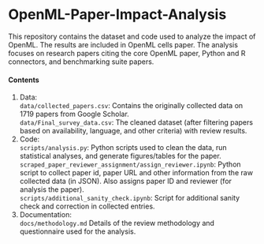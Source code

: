 # OpenML-Paper-Impact-Analysis
This repository contains the dataset and code used to analyze the impact of OpenML. The results are included in OpenML cells paper. The analysis focuses on research papers citing the core OpenML paper, Python and R connectors, and benchmarking suite papers.

#### Contents
1. Data: \
`data/collected_papers.csv`: Contains the originally collected data on 1719 papers from Google Scholar. \
`data/Final_survey_data.csv`: The cleaned dataset (after filtering papers based on availability, language, and other criteria) with review results. 
2. Code: \
   `scripts/analysis.py`: Python scripts used to clean the data, run statistical analyses, and generate figures/tables for the paper. \
   `scraped_paper_reviewer_assignment/assign_reviewer.ipynb`: Python script to collect paper id, paper URL and other information from the raw collected data (in JSON). Also assigns paper ID and reviewer (for analysis the paper). \
   `scripts/additional_sanity_check.ipynb`: Script for additional sanity check and correction in collected entries. 
4. Documentation: \
`docs/methodology.md` Details of the review methodology and questionnaire used for the analysis.
